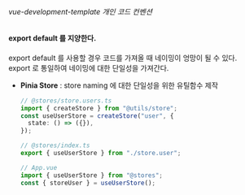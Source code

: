 ###### vue-development-template 개인 코드 컨벤션

#### export default 를 지양한다.

export default 를 사용할 경우 코드를 가져올 때 네이밍이 엉망이 될 수 있다.  
export 로 통일하여 네이밍에 대한 단일성을 가져간다.

- **Pinia Store** : store naming 에 대한 단일성을 위한 유틸함수 제작

  ```typescript
  // @stores/store.users.ts
  import { createStore } from "@utils/store";
  const useUserStore = createStore("user", {
    state: () => ({}),
  });
  ```

  ```typescript
  // @stores/index.ts
  export { useUserStore } from "./store.user";
  ```

  ```typescript
  // App.vue
  import { useUserStore } from "@stores";
  const { storeUser } = useUserStore();
  ```

